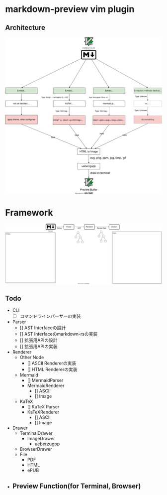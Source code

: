 # markdown-preview vim plugin

## Architecture

![](/markdown-preview_vim/markdown-preview_vim.drawio.svg)

# Framework

![](/markdown-preview_vim/markdown-preview_framework.drawio.svg)

## Todo
- CLI
    - [ ] コマンドラインパーサーの実装
- Parser
    - [] AST Interfaceの設計
    - [] AST Interfaceのmarkdown-rsの実装
    - [] 拡張用APIの設計
    - [] 拡張用APIの実装
- Renderer
    - Other Node
        - [] ASCII Rendererの実装
        - [] HTML Rendererの実装
    - Mermaid
        - [] MermaidParser
        - MermaidRenderer
            - [] ASCII
            - [] Image
    - KaTeX
        - [] KaTeX Parser
        - KaTeXRenderer
            - [] ASCII
            - [] Image
- Drawer
    - TerminalDrawer
        - ImageDrawer
            - ueberzugpp
    - BrowserDrawer
    - File
        - PDF
        - HTML
        - ePUB
- Preview Function(for Terminal, Browser)
    - 
